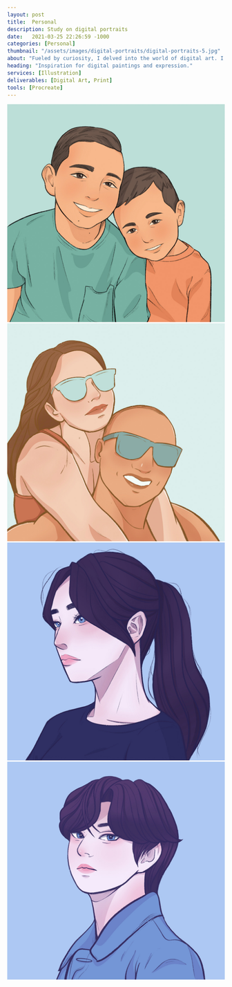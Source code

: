 ```yaml
---
layout: post
title:  Personal
description: Study on digital portraits 
date:   2021-03-25 22:26:59 -1000
categories: [Personal]
thumbnail: "/assets/images/digital-portraits/digital-portraits-5.jpg"
about: "Fueled by curiosity, I delved into the world of digital art. I was inspired to share this newfound passion with my friends, so I created digital portraits for them that were later printed. Witnessing their joy as they unwrapped their personalized portraits was an incredible reward, affirming art as a means of heartfelt expression and connection."
heading: "Inspiration for digital paintings and expression."
services: [Illustration]
deliverables: [Digital Art, Print]
tools: [Procreate]
---
```

<img alt="Digital Portraits - 1" src="/assets/images/digital-portraits/digital-portraits-1.jpg">
<img alt="Digital Portraits - 1" src="/assets/images/digital-portraits/digital-portraits-2.jpg">
<img alt="Digital Portraits - 1" src="/assets/images/digital-portraits/digital-portraits-3.jpg">
<img alt="Digital Portraits - 1" src="/assets/images/digital-portraits/digital-portraits-4.jpg">